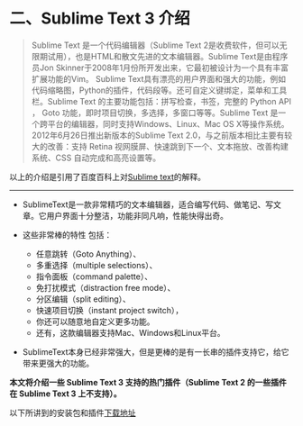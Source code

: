 ﻿# 二、Sublime Text 3 介绍

> Sublime Text 是一个代码编辑器（Sublime Text 2是收费软件，但可以无限期试用），也是HTML和散文先进的文本编辑器。Sublime Text是由程序员Jon Skinner于2008年1月份所开发出来，它最初被设计为一个具有丰富扩展功能的Vim。
Sublime Text具有漂亮的用户界面和强大的功能，例如代码缩略图，Python的插件，代码段等。还可自定义键绑定，菜单和工具栏。Sublime Text 的主要功能包括：拼写检查，书签，完整的 Python API ， Goto 功能，即时项目切换，多选择，多窗口等等。Sublime Text 是一个跨平台的编辑器，同时支持Windows、Linux、Mac OS X等操作系统。
2012年6月26日推出新版本的Sublime Text 2.0，与之前版本相比主要有较大的改善：支持 Retina 视网膜屏、快速跳到下一个、文本拖放、改善构建系统、CSS 自动完成和高亮设置等。

以上的介绍是引用了百度百科上对[Sublime text][link2_1]的解释。

***

- SublimeText是一款非常精巧的文本编辑器，适合编写代码、做笔记、写文章。它用户界面十分整洁，功能非同凡响，性能快得出奇。
- 这些非常棒的特性 包括：
	+ 任意跳转（Goto Anything）、
	+ 多重选择（multiple selections）、
	+ 指令面板（command palette）、
	+ 免打扰模式（distraction free mode）、
	+ 分区编辑（split editing）、
	+ 快速项目切换（instant project switch），
	+ 你还可以随意地自定义更多功能。
	+ 还有，这款编辑器支持Mac、Windows和Linux平台。

- SublimeText本身已经非常强大，但是更棒的是有一长串的插件支持它，给它带来更强大的功能。


**本文将介绍一些 Sublime Text 3 支持的热门插件（Sublime Text 2 的一些插件在 Sublime Text 3 上不支持）。**

以下所讲到的安装包和插件[下载地址][link2_2]

[link2_1]: http://baike.baidu.com/link?url=MFzoM19uBoVHykOkaqdtOAizh7Pkph2DomlCdhY0sSWsNAPk1x6YrAVXvu2W1S558oQTcORIjTEq1w4vKxdGnK "百度百科关于Sublime text 的介绍"
[link2_2]: http://pan.baidu.com/s/1pJ3bE9X "资源下载"

